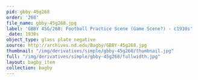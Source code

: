 ```yaml
---
pid: gbby-45g268
order: '268'
file_name: gbby-45g268.jpg
label: 'GBBY 45G/268: Football Practice Scene (Game Scene?) - c1930s'
_date: 1930s
object_type: glass plate negative
source: http://archives.nd.edu/Bagby/GBBY-45g268.jpg
thumbnail: "/img/derivatives/simple/gbby-45g268/thumbnail.jpg"
full: "/img/derivatives/simple/gbby-45g268/fullwidth.jpg"
layout: bagby_item
collection: bagby
---
```

